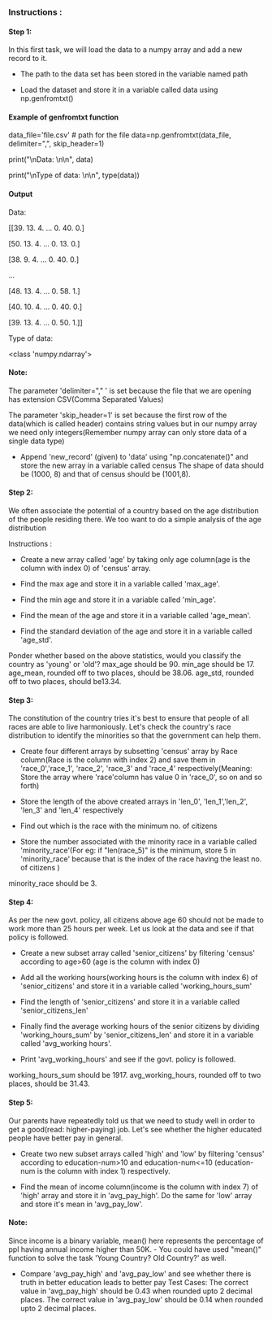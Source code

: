 ### Instructions :
#### Step 1: 
In this first task, we will load the data to a numpy array and add a new record to it.

- The path to the data set has been stored in the variable named path

- Load the dataset and store it in a variable called data using np.genfromtxt()
#### Example of genfromtxt function
data_file='file.csv' # path for the file
data=np.genfromtxt(data_file, delimiter=",", skip_header=1)

print("\nData: \n\n", data)

print("\nType of data: \n\n", type(data))
#### Output

Data: 

[[39. 13.  4. ...  0. 40.  0.]

 [50. 13.  4. ...  0. 13.  0.]
 
 [38.  9.  4. ...  0. 40.  0.]
 
 ...
 
 [48. 13.  4. ...  0. 58.  1.]
 
 [40. 10.  4. ...  0. 40.  0.]
 
 [39. 13.  4. ...  0. 50.  1.]]

Type of data: 

 <class 'numpy.ndarray'>
#### Note:

The parameter 'delimiter="," ' is set because the file that we are opening has extension CSV(Comma Separated Values)

The parameter 'skip_header=1' is set because the first row of the data(which is called header) contains string values but in our numpy array we need only integers(Remember numpy array can only store data of a single data type)

- Append 'new_record' (given) to 'data' using "np.concatenate()" and store the new array in a variable called census
The shape of data should be (1000, 8) and that of census should be (1001,8).

#### Step 2: 
We often associate the potential of a country based on the age distribution of the people residing there. We too want to do a simple analysis of the age distribution

Instructions :
- Create a new array called 'age' by taking only age column(age is the column with index 0) of 'census' array.

- Find the max age and store it in a variable called 'max_age'.

- Find the min age and store it in a variable called 'min_age'.

- Find the mean of the age and store it in a variable called 'age_mean'.

- Find the standard deviation of the age and store it in a variable called 'age_std'.

Ponder whether based on the above statistics, would you classify the country as 'young' or 'old'?
max_age should be 90.
min_age should be 17.
age_mean, rounded off to two places, should be 38.06.
age_std, rounded off to two places, should be13.34.

#### Step 3: 
The constitution of the country tries it's best to ensure that people of all races are able to live harmoniously. Let's check the country's race distribution to identify the minorities so that the government can help them.

- Create four different arrays by subsetting 'census' array by Race column(Race is the column with index 2) and save them in 'race_0','race_1', 'race_2', 'race_3' and 'race_4' respectively(Meaning: Store the array where 'race'column has value 0 in 'race_0', so on and so forth)

- Store the length of the above created arrays in 'len_0', 'len_1','len_2', 'len_3' and 'len_4' respectively

- Find out which is the race with the minimum no. of citizens

- Store the number associated with the minority race in a variable called 'minority_race'(For eg: if "len(race_5)" is the minimum, store 5 in 'minority_race' because that is the index of the race having the least no. of citizens )

minority_race should be 3.

#### Step 4: 
As per the new govt. policy, all citizens above age 60 should not be made to work more than 25 hours per week. Let us look at the data and see if that policy is followed.

- Create a new subset array called 'senior_citizens' by filtering 'census' according to age>60 (age is the column with index 0)

- Add all the working hours(working hours is the column with index 6) of 'senior_citizens' and store it in a variable called 'working_hours_sum'

- Find the length of 'senior_citizens' and store it in a variable called 'senior_citizens_len'

- Finally find the average working hours of the senior citizens by dividing 'working_hours_sum' by 'senior_citizens_len' and store it in a variable called 'avg_working hours'.

- Print 'avg_working_hours' and see if the govt. policy is followed.

working_hours_sum should be 1917.
avg_working_hours, rounded off to two places, should be 31.43.

#### Step 5: 
Our parents have repeatedly told us that we need to study well in order to get a good(read: higher-paying) job. Let's see whether the higher educated people have better pay in general.

- Create two new subset arrays called 'high' and 'low' by filtering 'census' according to education-num>10 and education-num<=10 (education-num is the column with index 1) respectively.

- Find the mean of income column(income is the column with index 7) of 'high' array and store it in 'avg_pay_high'. Do the same for 'low' array and store it's mean in 'avg_pay_low'.

#### Note: 
 Since income is a binary variable, mean() here represents the percentage of ppl having annual income higher than 50K. - You could have used "mean()" function to solve the task 'Young Country? Old Country?' as well.

- Compare 'avg_pay_high' and 'avg_pay_low' and see whether there is truth in better education leads to better pay
Test Cases: The correct value in 'avg_pay_high' should be 0.43 when rounded upto 2 decimal places. The correct value in 'avg_pay_low' should be 0.14 when rounded upto 2 decimal places.
